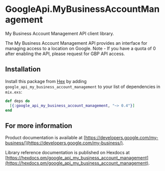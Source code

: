 # GoogleApi.MyBusinessAccountManagement

My Business Account Management API client library.

The My Business Account Management API provides an interface for managing access to a location on Google. Note - If you have a quota of 0 after enabling the API, please request for GBP API access.

## Installation

Install this package from [Hex](https://hex.pm) by adding
`google_api_my_business_account_management` to your list of dependencies in `mix.exs`:

```elixir
def deps do
  [{:google_api_my_business_account_management, "~> 0.4"}]
end
```

## For more information

Product documentation is available at [https://developers.google.com/my-business/](https://developers.google.com/my-business/).

Library reference documentation is published on Hexdocs at
[https://hexdocs.pm/google_api_my_business_account_management](https://hexdocs.pm/google_api_my_business_account_management).
